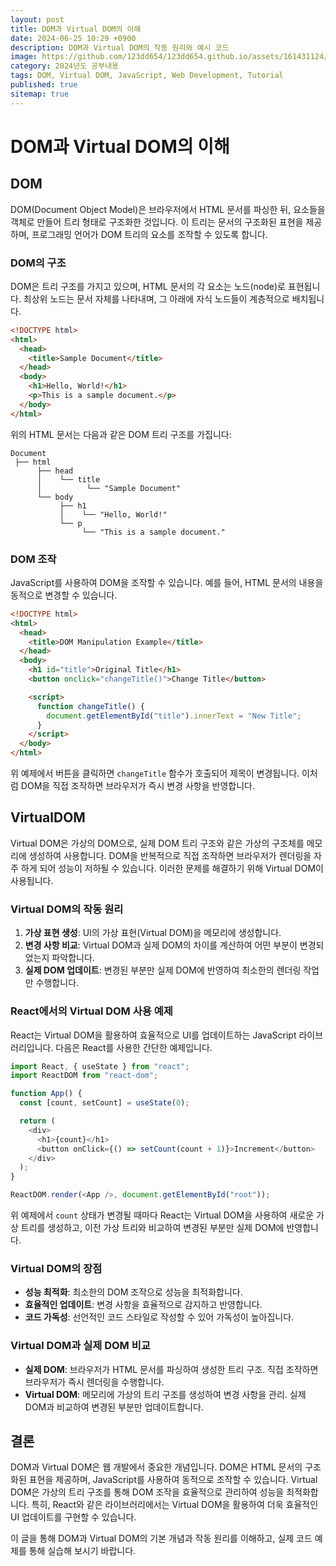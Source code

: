 ```yaml
---
layout: post
title: DOM과 Virtual DOM의 이해
date: 2024-06-25 10:29 +0900
description: DOM과 Virtual DOM의 작동 원리와 예시 코드
image: https://github.com/123dd654/123dd654.github.io/assets/161431124/4c7e2466-9070-408b-8b29-3c3e33e7e1b4
category: 2024년도 공부내용
tags: DOM, Virtual DOM, JavaScript, Web Development, Tutorial
published: true
sitemap: true
---
```


# DOM과 Virtual DOM의 이해

## DOM

DOM(Document Object Model)은 브라우저에서 HTML 문서를 파싱한 뒤, 요소들을 객체로 만들어 트리 형태로 구조화한 것입니다. 이 트리는 문서의 구조화된 표현을 제공하며, 프로그래밍 언어가 DOM 트리의 요소를 조작할 수 있도록 합니다.

### DOM의 구조

DOM은 트리 구조를 가지고 있으며, HTML 문서의 각 요소는 노드(node)로 표현됩니다. 최상위 노드는 문서 자체를 나타내며, 그 아래에 자식 노드들이 계층적으로 배치됩니다.

```html
<!DOCTYPE html>
<html>
  <head>
    <title>Sample Document</title>
  </head>
  <body>
    <h1>Hello, World!</h1>
    <p>This is a sample document.</p>
  </body>
</html>
```

위의 HTML 문서는 다음과 같은 DOM 트리 구조를 가집니다:

```
Document
 ├── html
      ├── head
      │    └── title
      │          └── "Sample Document"
      └── body
           ├── h1
           │    └── "Hello, World!"
           └── p
                └── "This is a sample document."
```

### DOM 조작

JavaScript를 사용하여 DOM을 조작할 수 있습니다. 예를 들어, HTML 문서의 내용을 동적으로 변경할 수 있습니다.

```html
<!DOCTYPE html>
<html>
  <head>
    <title>DOM Manipulation Example</title>
  </head>
  <body>
    <h1 id="title">Original Title</h1>
    <button onclick="changeTitle()">Change Title</button>

    <script>
      function changeTitle() {
        document.getElementById("title").innerText = "New Title";
      }
    </script>
  </body>
</html>
```

위 예제에서 버튼을 클릭하면 `changeTitle` 함수가 호출되어 제목이 변경됩니다. 이처럼 DOM을 직접 조작하면 브라우저가 즉시 변경 사항을 반영합니다.

## VirtualDOM

Virtual DOM은 가상의 DOM으로, 실제 DOM 트리 구조와 같은 가상의 구조체를 메모리에 생성하여 사용합니다. DOM을 반복적으로 직접 조작하면 브라우저가 렌더링을 자주 하게 되어 성능이 저하될 수 있습니다. 이러한 문제를 해결하기 위해 Virtual DOM이 사용됩니다.

### Virtual DOM의 작동 원리

1. **가상 표현 생성**: UI의 가상 표현(Virtual DOM)을 메모리에 생성합니다.
2. **변경 사항 비교**: Virtual DOM과 실제 DOM의 차이를 계산하여 어떤 부분이 변경되었는지 파악합니다.
3. **실제 DOM 업데이트**: 변경된 부분만 실제 DOM에 반영하여 최소한의 렌더링 작업만 수행합니다.

### React에서의 Virtual DOM 사용 예제

React는 Virtual DOM을 활용하여 효율적으로 UI를 업데이트하는 JavaScript 라이브러리입니다. 다음은 React를 사용한 간단한 예제입니다.

```javascript
import React, { useState } from "react";
import ReactDOM from "react-dom";

function App() {
  const [count, setCount] = useState(0);

  return (
    <div>
      <h1>{count}</h1>
      <button onClick={() => setCount(count + 1)}>Increment</button>
    </div>
  );
}

ReactDOM.render(<App />, document.getElementById("root"));
```

위 예제에서 `count` 상태가 변경될 때마다 React는 Virtual DOM을 사용하여 새로운 가상 트리를 생성하고, 이전 가상 트리와 비교하여 변경된 부분만 실제 DOM에 반영합니다.

### Virtual DOM의 장점

- **성능 최적화**: 최소한의 DOM 조작으로 성능을 최적화합니다.
- **효율적인 업데이트**: 변경 사항을 효율적으로 감지하고 반영합니다.
- **코드 가독성**: 선언적인 코드 스타일로 작성할 수 있어 가독성이 높아집니다.

### Virtual DOM과 실제 DOM 비교

- **실제 DOM**: 브라우저가 HTML 문서를 파싱하여 생성한 트리 구조. 직접 조작하면 브라우저가 즉시 렌더링을 수행합니다.
- **Virtual DOM**: 메모리에 가상의 트리 구조를 생성하여 변경 사항을 관리. 실제 DOM과 비교하여 변경된 부분만 업데이트합니다.

## 결론

DOM과 Virtual DOM은 웹 개발에서 중요한 개념입니다. DOM은 HTML 문서의 구조화된 표현을 제공하며, JavaScript를 사용하여 동적으로 조작할 수 있습니다. Virtual DOM은 가상의 트리 구조를 통해 DOM 조작을 효율적으로 관리하여 성능을 최적화합니다. 특히, React와 같은 라이브러리에서는 Virtual DOM을 활용하여 더욱 효율적인 UI 업데이트를 구현할 수 있습니다.

이 글을 통해 DOM과 Virtual DOM의 기본 개념과 작동 원리를 이해하고, 실제 코드 예제를 통해 실습해 보시기 바랍니다.
